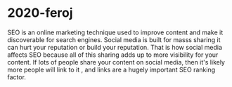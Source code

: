 # 2020-feroj

SEO is an online marketing technique used to improve content and make it discoverable for search engines.
Social media is built for masss sharing it can hurt your reputation or build your reputation.
That is how social media affects SEO because all of this sharing adds up to more visibility for your content.
If lots of people share your content on social media, then it's likely more people will link to it , and
links are a hugely important SEO ranking factor.
